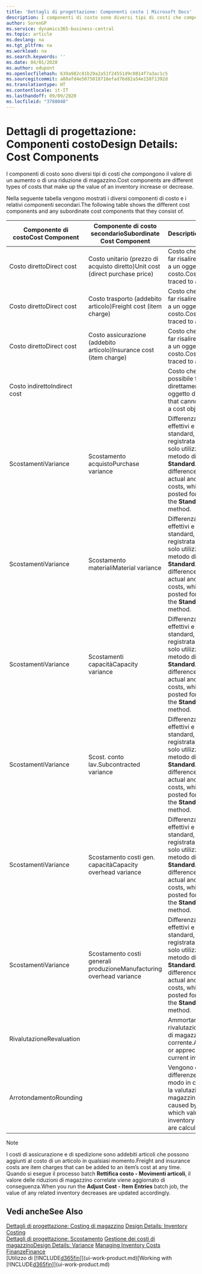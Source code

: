 ```yaml
---
title: 'Dettagli di progettazione: Componenti costo | Microsoft Docs'
description: I componenti di costo sono diversi tipi di costi che compongono il valore di un aumento o di una riduzione di magazzino.
author: SorenGP
ms.service: dynamics365-business-central
ms.topic: article
ms.devlang: na
ms.tgt_pltfrm: na
ms.workload: na
ms.search.keywords: ''
ms.date: 04/01/2020
ms.author: edupont
ms.openlocfilehash: 639a982c81b29a2a51f24551d9c0814f7a3ac1c5
ms.sourcegitcommit: a80afd4e5075018716efad76d82a54e158f1392d
ms.translationtype: HT
ms.contentlocale: it-IT
ms.lasthandoff: 09/09/2020
ms.locfileid: "3788048"
---
```

# <a name="design-details-cost-components"></a><span data-ttu-id="9057c-103">Dettagli di progettazione: Componenti costo</span><span class="sxs-lookup"><span data-stu-id="9057c-103">Design Details: Cost Components</span></span>
<span data-ttu-id="9057c-104">I componenti di costo sono diversi tipi di costi che compongono il valore di un aumento o di una riduzione di magazzino.</span><span class="sxs-lookup"><span data-stu-id="9057c-104">Cost components are different types of costs that make up the value of an inventory increase or decrease.</span></span>  

 <span data-ttu-id="9057c-105">Nella seguente tabella vengono mostrati i diversi componenti di costo e i relativi componenti secondari.</span><span class="sxs-lookup"><span data-stu-id="9057c-105">The following table shows the different cost components and any subordinate cost components that they consist of.</span></span>  

|<span data-ttu-id="9057c-106">Componente di costo</span><span class="sxs-lookup"><span data-stu-id="9057c-106">Cost Component</span></span>|<span data-ttu-id="9057c-107">Componente di costo secondario</span><span class="sxs-lookup"><span data-stu-id="9057c-107">Subordinate Cost Component</span></span>|<span data-ttu-id="9057c-108">Description</span><span class="sxs-lookup"><span data-stu-id="9057c-108">Description</span></span>|  
|--------------------|--------------------------------|---------------------------------------|  
|<span data-ttu-id="9057c-109">Costo diretto</span><span class="sxs-lookup"><span data-stu-id="9057c-109">Direct cost</span></span>|<span data-ttu-id="9057c-110">Costo unitario (prezzo di acquisto diretto)</span><span class="sxs-lookup"><span data-stu-id="9057c-110">Unit cost (direct purchase price)</span></span>|<span data-ttu-id="9057c-111">Costo che è possibile far risalire direttamente a un oggetto di costo.</span><span class="sxs-lookup"><span data-stu-id="9057c-111">Cost that can be traced to a cost object.</span></span>|  
|<span data-ttu-id="9057c-112">Costo diretto</span><span class="sxs-lookup"><span data-stu-id="9057c-112">Direct cost</span></span>|<span data-ttu-id="9057c-113">Costo trasporto (addebito articolo)</span><span class="sxs-lookup"><span data-stu-id="9057c-113">Freight cost (item charge)</span></span>|<span data-ttu-id="9057c-114">Costo che è possibile far risalire direttamente a un oggetto di costo.</span><span class="sxs-lookup"><span data-stu-id="9057c-114">Cost that can be traced to a cost object.</span></span>|  
|<span data-ttu-id="9057c-115">Costo diretto</span><span class="sxs-lookup"><span data-stu-id="9057c-115">Direct cost</span></span>|<span data-ttu-id="9057c-116">Costo assicurazione (addebito articolo)</span><span class="sxs-lookup"><span data-stu-id="9057c-116">Insurance cost (item charge)</span></span>|<span data-ttu-id="9057c-117">Costo che è possibile far risalire direttamente a un oggetto di costo.</span><span class="sxs-lookup"><span data-stu-id="9057c-117">Cost that can be traced to a cost object.</span></span>|  
|<span data-ttu-id="9057c-118">Costo indiretto</span><span class="sxs-lookup"><span data-stu-id="9057c-118">Indirect cost</span></span>||<span data-ttu-id="9057c-119">Costo che non è possibile far risalire direttamente a un oggetto di costo.</span><span class="sxs-lookup"><span data-stu-id="9057c-119">Cost that cannot be traced to a cost object.</span></span>|  
|<span data-ttu-id="9057c-120">Scostamenti</span><span class="sxs-lookup"><span data-stu-id="9057c-120">Variance</span></span>|<span data-ttu-id="9057c-121">Scostamento acquisto</span><span class="sxs-lookup"><span data-stu-id="9057c-121">Purchase variance</span></span>|<span data-ttu-id="9057c-122">Differenza tra costi effettivi e costi standard, che viene registrata per gli articoli solo utilizzando il metodo di costing **Standard**.</span><span class="sxs-lookup"><span data-stu-id="9057c-122">The difference between actual and standard costs, which is only posted for items using the **Standard** costing method.</span></span>|  
|<span data-ttu-id="9057c-123">Scostamenti</span><span class="sxs-lookup"><span data-stu-id="9057c-123">Variance</span></span>|<span data-ttu-id="9057c-124">Scostamento materiali</span><span class="sxs-lookup"><span data-stu-id="9057c-124">Material variance</span></span>|<span data-ttu-id="9057c-125">Differenza tra costi effettivi e costi standard, che viene registrata per gli articoli solo utilizzando il metodo di costing **Standard**.</span><span class="sxs-lookup"><span data-stu-id="9057c-125">The difference between actual and standard costs, which is only posted for items using the **Standard** costing method.</span></span>|  
|<span data-ttu-id="9057c-126">Scostamenti</span><span class="sxs-lookup"><span data-stu-id="9057c-126">Variance</span></span>|<span data-ttu-id="9057c-127">Scostamenti capacità</span><span class="sxs-lookup"><span data-stu-id="9057c-127">Capacity variance</span></span>|<span data-ttu-id="9057c-128">Differenza tra costi effettivi e costi standard, che viene registrata per gli articoli solo utilizzando il metodo di costing **Standard**.</span><span class="sxs-lookup"><span data-stu-id="9057c-128">The difference between actual and standard costs, which is only posted for items using the **Standard** costing method.</span></span>|  
|<span data-ttu-id="9057c-129">Scostamenti</span><span class="sxs-lookup"><span data-stu-id="9057c-129">Variance</span></span>|<span data-ttu-id="9057c-130">Scost. conto lav.</span><span class="sxs-lookup"><span data-stu-id="9057c-130">Subcontracted variance</span></span>|<span data-ttu-id="9057c-131">Differenza tra costi effettivi e costi standard, che viene registrata per gli articoli solo utilizzando il metodo di costing **Standard**.</span><span class="sxs-lookup"><span data-stu-id="9057c-131">The difference between actual and standard costs, which is only posted for items using the **Standard** costing method.</span></span>|  
|<span data-ttu-id="9057c-132">Scostamenti</span><span class="sxs-lookup"><span data-stu-id="9057c-132">Variance</span></span>|<span data-ttu-id="9057c-133">Scostamento costi gen. capacità</span><span class="sxs-lookup"><span data-stu-id="9057c-133">Capacity overhead variance</span></span>|<span data-ttu-id="9057c-134">Differenza tra costi effettivi e costi standard, che viene registrata per gli articoli solo utilizzando il metodo di costing **Standard**.</span><span class="sxs-lookup"><span data-stu-id="9057c-134">The difference between actual and standard costs, which is only posted for items using the **Standard** costing method.</span></span>|  
|<span data-ttu-id="9057c-135">Scostamenti</span><span class="sxs-lookup"><span data-stu-id="9057c-135">Variance</span></span>|<span data-ttu-id="9057c-136">Scostamento costi generali produzione</span><span class="sxs-lookup"><span data-stu-id="9057c-136">Manufacturing overhead variance</span></span>|<span data-ttu-id="9057c-137">Differenza tra costi effettivi e costi standard, che viene registrata per gli articoli solo utilizzando il metodo di costing **Standard**.</span><span class="sxs-lookup"><span data-stu-id="9057c-137">The difference between actual and standard costs, which is only posted for items using the **Standard** costing method.</span></span>|  
|<span data-ttu-id="9057c-138">Rivalutazione</span><span class="sxs-lookup"><span data-stu-id="9057c-138">Revaluation</span></span>||<span data-ttu-id="9057c-139">Ammortamento o rivalutazione del valore di magazzino corrente.</span><span class="sxs-lookup"><span data-stu-id="9057c-139">A depreciation or appreciation of the current inventory value.</span></span>|  
|<span data-ttu-id="9057c-140">Arrotondamento</span><span class="sxs-lookup"><span data-stu-id="9057c-140">Rounding</span></span>||<span data-ttu-id="9057c-141">Vengono calcolate le differenze causate dal modo in cui diminuisce la valutazione del magazzino.</span><span class="sxs-lookup"><span data-stu-id="9057c-141">Residuals caused by the way in which valuation of inventory decreases are calculated.</span></span>|  

> [!NOTE]  
>  <span data-ttu-id="9057c-142">I costi di assicurazione e di spedizione sono addebiti articoli che possono aggiunti al costo di un articolo in qualsiasi momento.</span><span class="sxs-lookup"><span data-stu-id="9057c-142">Freight and insurance costs are item charges that can be added to an item’s cost at any time.</span></span> <span data-ttu-id="9057c-143">Quando si esegue il processo batch **Rettifica costo - Movimenti articoli**, il valore delle riduzioni di magazzino correlate viene aggiornato di conseguenza.</span><span class="sxs-lookup"><span data-stu-id="9057c-143">When you run the **Adjust Cost - Item Entries** batch job, the value of any related inventory decreases are updated accordingly.</span></span>  

## <a name="see-also"></a><span data-ttu-id="9057c-144">Vedi anche</span><span class="sxs-lookup"><span data-stu-id="9057c-144">See Also</span></span>  
 <span data-ttu-id="9057c-145">[Dettagli di progettazione: Costing di magazzino](design-details-inventory-costing.md) </span><span class="sxs-lookup"><span data-stu-id="9057c-145">[Design Details: Inventory Costing](design-details-inventory-costing.md) </span></span>  
 <span data-ttu-id="9057c-146">[Dettagli di progettazione: Scostamento](design-details-variance.md) [Gestione dei costi di magazzino](finance-manage-inventory-costs.md)</span><span class="sxs-lookup"><span data-stu-id="9057c-146">[Design Details: Variance](design-details-variance.md) [Managing Inventory Costs](finance-manage-inventory-costs.md)</span></span>  
 [<span data-ttu-id="9057c-147">Finanze</span><span class="sxs-lookup"><span data-stu-id="9057c-147">Finance</span></span>](finance.md)  
 <span data-ttu-id="9057c-148">[Utilizzo di [!INCLUDE[d365fin](includes/d365fin_md.md)]](ui-work-product.md)</span><span class="sxs-lookup"><span data-stu-id="9057c-148">[Working with [!INCLUDE[d365fin](includes/d365fin_md.md)]](ui-work-product.md)</span></span>  
